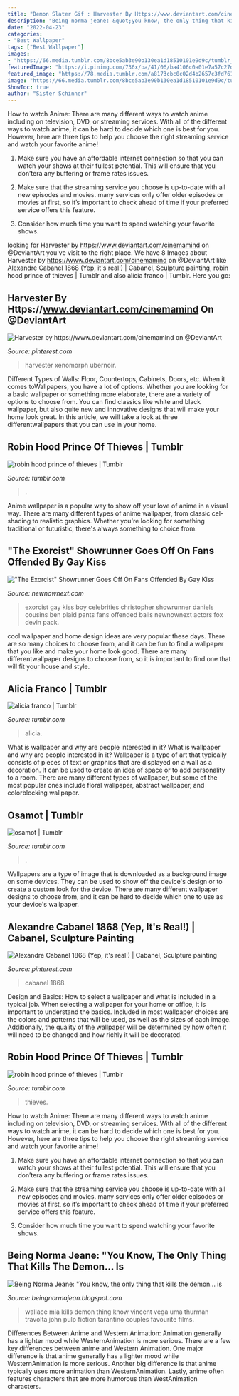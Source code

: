 ```yaml
---
title: "Demon Slater Gif : Harvester By Https://www.deviantart.com/cinemamind On @deviantart"
description: "Being norma jeane: &quot;you know, the only thing that kills the demon... is"
date: "2022-04-23"
categories:
- "Best Wallpaper"
tags: ["Best Wallpaper"]
images:
- "https://66.media.tumblr.com/8bce5ab3e90b130ea1d18510101e9d9c/tumblr_o14qj0fZH41qcnt2ho4_400.gif"
featuredImage: "https://i.pinimg.com/736x/ba/41/06/ba4106c0a01e7a57c27da46d18588bdb.jpg"
featured_image: "https://78.media.tumblr.com/a8173cbc0c02d4b2657c3fd761b4dfd9/tumblr_p2k45qoaMx1suy20do6_500.gif"
image: "https://66.media.tumblr.com/8bce5ab3e90b130ea1d18510101e9d9c/tumblr_o14qj0fZH41qcnt2ho4_400.gif"
ShowToc: true
author: "Sister Schinner"
---
```



How to watch Anime: There are many different ways to watch anime including on television, DVD, or streaming services.
With all of the different ways to watch anime, it can be hard to decide which one is best for you. However, here are three tips to help you choose the right streaming service and watch your favorite anime!
1. Make sure you have an affordable internet connection so that you can watch your shows at their fullest potential. This will ensure that you don’tera any buffering or frame rates issues.

2. Make sure that the streaming service you choose is up-to-date with all new episodes and movies. many services only offer older episodes or movies at first, so it’s important to check ahead of time if your preferred service offers this feature.

3. Consider how much time you want to spend watching your favorite shows.

	

		
looking for Harvester by https://www.deviantart.com/cinemamind on @DeviantArt you've visit to the right place. We have 8 Images about Harvester by https://www.deviantart.com/cinemamind on @DeviantArt like Alexandre Cabanel 1868 (Yep, it&#039;s real!) | Cabanel, Sculpture painting, robin hood prince of thieves | Tumblr and also alicia franco | Tumblr. Here you go:
		
    
## Harvester By Https://www.deviantart.com/cinemamind On @DeviantArt

<img loading=lazy src="https://i.pinimg.com/736x/ba/41/06/ba4106c0a01e7a57c27da46d18588bdb.jpg" onerror="this.onerror=null;this.src='https://tse4.mm.bing.net/th?id=OIP.-67XmedJBm-uqhWvycnPnAHaJF&amp;pid=15.1';" alt="Harvester by https://www.deviantart.com/cinemamind on @DeviantArt">

_Source: pinterest.com_

>harvester xenomorph ubernoir. 

	

Different Types of Walls: Floor, Countertops, Cabinets, Doors, etc.
When it comes toWallpapers, you have a lot of options. Whether you are looking for a basic wallpaper or something more elaborate, there are a variety of options to choose from. You can find classics like white and black wallpaper, but also quite new and innovative designs that will make your home look great. In this article, we will take a look at three differentwallpapers that you can use in your home.

    
## Robin Hood Prince Of Thieves | Tumblr

<img loading=lazy src="https://66.media.tumblr.com/8bce5ab3e90b130ea1d18510101e9d9c/tumblr_o14qj0fZH41qcnt2ho4_400.gif" onerror="this.onerror=null;this.src='https://tse2.mm.bing.net/th?id=OIP.XqJy5wVwkPU-_S62JOefSwAAAA&amp;pid=15.1';" alt="robin hood prince of thieves | Tumblr">

_Source: tumblr.com_

>. 

	

Anime wallpaper is a popular way to show off your love of anime in a visual way. There are many different types of anime wallpaper, from classic cel-shading to realistic graphics. Whether you're looking for something traditional or futuristic, there's always something to choice from.

    
## &quot;The Exorcist&quot; Showrunner Goes Off On Fans Offended By Gay Kiss

<img loading=lazy src="http://logoonline.mtvnimages.com/uri/mgid:file:http:shared:s3.amazonaws.com/articles.newnownext.com-production/wp-content/uploads/2017/12/Exorcist-1512285318-1512285319.gif" onerror="this.onerror=null;this.src='https://tse3.mm.bing.net/th?id=OIP.bDSwwX6NytBtlon7chyXPgHaHa&amp;pid=15.1';" alt="&quot;The Exorcist&quot; Showrunner Goes Off On Fans Offended By Gay Kiss">

_Source: newnownext.com_

>exorcist gay kiss boy celebrities christopher showrunner daniels cousins ben plaid pants fans offended balls newnownext actors fox devin pack. 

	

cool wallpaper and home design ideas are very popular these days. There are so many choices to choose from, and it can be fun to find a wallpaper that you like and make your home look good. There are many differentwallpaper designs to choose from, so it is important to find one that will fit your house and style.

    
## Alicia Franco | Tumblr

<img loading=lazy src="https://66.media.tumblr.com/a43c99913f4be60dbffcff0cfdf26284/tumblr_p27ntbsNqa1tc2uzqo6_500.jpg" onerror="this.onerror=null;this.src='https://tse2.mm.bing.net/th?id=OIP.v1c-E7k4tktb_e2IaQjiyAHaLH&amp;pid=15.1';" alt="alicia franco | Tumblr">

_Source: tumblr.com_

>alicia. 

	

What is wallpaper and why are people interested in it?
What is wallpaper and why are people interested in it?
Wallpaper is a type of art that typically consists of pieces of text or graphics that are displayed on a wall as a decoration. It can be used to create an idea of space or to add personality to a room. There are many different types of wallpaper, but some of the most popular ones include floral wallpaper, abstract wallpaper, and colorblocking wallpaper.

    
## Osamot | Tumblr

<img loading=lazy src="https://78.media.tumblr.com/d6236bbe5f81384bd42eb0c3cb14e8c5/tumblr_muhw1dbvJS1qkktc4o1_500.gif" onerror="this.onerror=null;this.src='https://tse3.mm.bing.net/th?id=OIP.73ZptydkEYo-UrBzdqfdVwHaDI&amp;pid=15.1';" alt="osamot | Tumblr">

_Source: tumblr.com_

>. 

	

Wallpapers are a type of image that is downloaded as a background image on some devices. They can be used to show off the device's design or to create a custom look for the device. There are many different wallpaper designs to choose from, and it can be hard to decide which one to use as your device's wallpaper.

    
## Alexandre Cabanel 1868 (Yep, It&#039;s Real!) | Cabanel, Sculpture Painting

<img loading=lazy src="https://i.pinimg.com/originals/d5/ff/36/d5ff367eb3bb666a1eed9d07904a3f6f.jpg" onerror="this.onerror=null;this.src='https://tse3.mm.bing.net/th?id=OIP.risITu4abSaH54LttPH2DgHaNK&amp;pid=15.1';" alt="Alexandre Cabanel 1868 (Yep, it&#039;s real!) | Cabanel, Sculpture painting">

_Source: pinterest.com_

>cabanel 1868. 

	

Design and Basics: How to select a wallpaper and what is included in a typical job.
When selecting a wallpaper for your home or office, it is important to understand the basics. Included in most wallpaper choices are the colors and patterns that will be used, as well as the sizes of each image. Additionally, the quality of the wallpaper will be determined by how often it will need to be changed and how richly it will be decorated.

    
## Robin Hood Prince Of Thieves | Tumblr

<img loading=lazy src="https://78.media.tumblr.com/a8173cbc0c02d4b2657c3fd761b4dfd9/tumblr_p2k45qoaMx1suy20do6_500.gif" onerror="this.onerror=null;this.src='https://tse2.mm.bing.net/th?id=OIP.Zm9bd1ViQYxhFZ806Ie6tQHaDG&amp;pid=15.1';" alt="robin hood prince of thieves | Tumblr">

_Source: tumblr.com_

>thieves. 

	

How to watch Anime: There are many different ways to watch anime including on television, DVD, or streaming services.
With all of the different ways to watch anime, it can be hard to decide which one is best for you. However, here are three tips to help you choose the right streaming service and watch your favorite anime!
1. Make sure you have an affordable internet connection so that you can watch your shows at their fullest potential. This will ensure that you don’tera any buffering or frame rates issues.

2. Make sure that the streaming service you choose is up-to-date with all new episodes and movies. many services only offer older episodes or movies at first, so it’s important to check ahead of time if your preferred service offers this feature.

3. Consider how much time you want to spend watching your favorite shows.

    
## Being Norma Jeane: &quot;You Know, The Only Thing That Kills The Demon... Is

<img loading=lazy src="http://3.bp.blogspot.com/-b91nZH4jGao/Te-geXvuuVI/AAAAAAAABDo/msu5OWHFoH8/s1600/vlcsnap-2010-09-07-16h56m46s189.png" onerror="this.onerror=null;this.src='https://tse1.mm.bing.net/th?id=OIP.i96ltofzIQKXgesB8SHz8AHaDJ&amp;pid=15.1';" alt="Being Norma Jeane: &quot;You know, the only thing that kills the demon... is">

_Source: beingnormajean.blogspot.com_

>wallace mia kills demon thing know vincent vega uma thurman travolta john pulp fiction tarantino couples favourite films. 

	

Differences Between Anime and Western Animation: Animation generally has a lighter mood while WesternAnimation is more serious.
There are a few key differences between anime and Western Animation. One major difference is that anime generally has a lighter mood while WesternAnimation is more serious. Another big difference is that anime typically uses more animation than WesternAnimation. Lastly, anime often features characters that are more humorous than WestAnimation characters.

